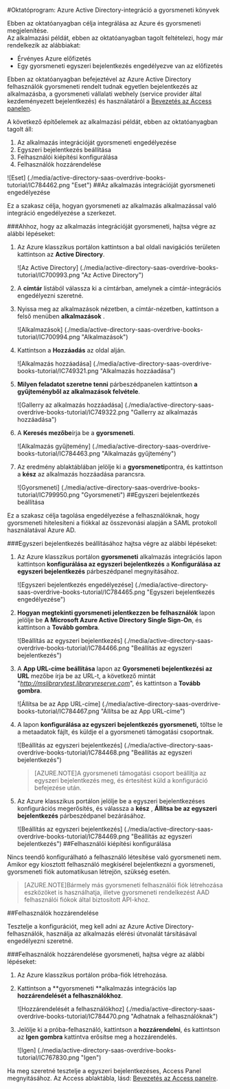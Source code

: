 <properties 
    pageTitle="Oktatóprogram: Azure Active Directory-integráció a gyorsmeneti könyvek |} Microsoft Azure" 
    description="Megtudhatja, hogyan használhatja a gyorsmeneti könyvek az Azure Active Directory ahhoz, hogy az egyszeri bejelentkezés, automatikus kiépítési és az egyéb!" 
    services="active-directory" 
    authors="jeevansd"  
    documentationCenter="na" 
    manager="femila"/>
<tags 
    ms.service="active-directory" 
    ms.devlang="na" 
    ms.topic="article" 
    ms.tgt_pltfrm="na" 
    ms.workload="identity" 
    ms.date="09/29/2016" 
    ms.author="jeedes" />

#<a name="tutorial-azure-active-directory-integration-with-overdrive-books"></a>Oktatóprogram: Azure Active Directory-integráció a gyorsmeneti könyvek
  
Ebben az oktatóanyagban célja integrálása az Azure és gyorsmeneti megjelenítése.  
Az alkalmazási példát, ebben az oktatóanyagban tagolt feltételezi, hogy már rendelkezik az alábbiakat:

-   Érvényes Azure előfizetés
-   Egy gyorsmeneti egyszeri bejelentkezés engedélyezve van az előfizetés
  
Ebben az oktatóanyagban befejeztével az Azure Active Directory felhasználók gyorsmeneti rendelt tudnak egyetlen bejelentkezés az alkalmazásba, a gyorsmeneti vállalati webhely (service provider által kezdeményezett bejelentkezés) és használatáról a [Bevezetés az Access panelen](active-directory-saas-access-panel-introduction.md).
  
A következő építőelemek az alkalmazási példát, ebben az oktatóanyagban tagolt áll:

1.  Az alkalmazás integrációját gyorsmeneti engedélyezése
2.  Egyszeri bejelentkezés beállítása
3.  Felhasználói kiépítési konfigurálása
4.  Felhasználók hozzárendelése

![Eset] (./media/active-directory-saas-overdrive-books-tutorial/IC784462.png "Eset")
##<a name="enabling-the-application-integration-for-overdrive"></a>Az alkalmazás integrációját gyorsmeneti engedélyezése
  
Ez a szakasz célja, hogyan gyorsmeneti az alkalmazás alkalmazással való integráció engedélyezése a szerkezet.

###<a name="to-enable-the-application-integration-for-overdrive-perform-the-following-steps"></a>Ahhoz, hogy az alkalmazás integrációját gyorsmeneti, hajtsa végre az alábbi lépéseket:

1.  Az Azure klasszikus portálon kattintson a bal oldali navigációs területen kattintson az **Active Directory**.

    ![Az Active Directory] (./media/active-directory-saas-overdrive-books-tutorial/IC700993.png "Az Active Directory")

2.  A **címtár** listából válassza ki a címtárban, amelynek a címtár-integrációs engedélyezni szeretné.

3.  Nyissa meg az alkalmazások nézetben, a címtár-nézetben, kattintson a felső menüben **alkalmazások** .

    ![Alkalmazások] (./media/active-directory-saas-overdrive-books-tutorial/IC700994.png "Alkalmazások")

4.  Kattintson a **Hozzáadás** az oldal alján.

    ![Alkalmazás hozzáadása] (./media/active-directory-saas-overdrive-books-tutorial/IC749321.png "Alkalmazás hozzáadása")

5.  **Milyen feladatot szeretne tenni** párbeszédpanelen kattintson **a gyűjteményből az alkalmazások felvétele**.

    ![Gallerry az alkalmazás hozzáadása] (./media/active-directory-saas-overdrive-books-tutorial/IC749322.png "Gallerry az alkalmazás hozzáadása")

6.  A **Keresés mezőbe**írja be a **gyorsmeneti**.

    ![Alkalmazás gyűjtemény] (./media/active-directory-saas-overdrive-books-tutorial/IC784463.png "Alkalmazás gyűjtemény")

7.  Az eredmény ablaktáblában jelölje ki a **gyorsmeneti**pontra, és kattintson a **kész** az alkalmazás hozzáadása parancsra.

    ![Gyorsmeneti] (./media/active-directory-saas-overdrive-books-tutorial/IC799950.png "Gyorsmeneti")
##<a name="configuring-single-sign-on"></a>Egyszeri bejelentkezés beállítása
  
Ez a szakasz célja tagolása engedélyezése a felhasználóknak, hogy gyorsmeneti hitelesíteni a fiókkal az összevonási alapján a SAML protokoll használatával Azure AD.

###<a name="to-configure-single-sign-on-perform-the-following-steps"></a>Egyszeri bejelentkezés beállításához hajtsa végre az alábbi lépéseket:

1.  Az Azure klasszikus portálon **gyorsmeneti** alkalmazás integrációs lapon kattintson **konfigurálása az egyszeri bejelentkezés** a **Konfigurálása az egyszeri bejelentkezés** párbeszédpanel megnyitásához.

    ![Egyszeri bejelentkezés engedélyezése] (./media/active-directory-saas-overdrive-books-tutorial/IC784465.png "Egyszeri bejelentkezés engedélyezése")

2.  **Hogyan megtekinti gyorsmeneti jelentkezzen be felhasználók** lapon jelölje be **A Microsoft Azure Active Directory Single Sign-On**, és kattintson a **Tovább gombra**.

    ![Beállítás az egyszeri bejelentkezés] (./media/active-directory-saas-overdrive-books-tutorial/IC784466.png "Beállítás az egyszeri bejelentkezés")

3.  A **App URL-címe beállítása** lapon az **Gyorsmeneti bejelentkezési az URL** mezőbe írja be az URL-t, a következő mintát "*http://mslibrarytest.libraryreserve.com*", és kattintson a **Tovább gombra**.

    ![Állítsa be az App URL-címe] (./media/active-directory-saas-overdrive-books-tutorial/IC784467.png "Állítsa be az App URL-címe")

4.  A lapon **konfigurálása az egyszeri bejelentkezés gyorsmeneti,** töltse le a metaadatok fájlt, és küldje el a gyorsmeneti támogatási csoportnak.

    ![Beállítás az egyszeri bejelentkezés] (./media/active-directory-saas-overdrive-books-tutorial/IC784468.png "Beállítás az egyszeri bejelentkezés")

    >[AZURE.NOTE]A gyorsmeneti támogatási csoport beállítja az egyszeri bejelentkezés meg, és értesítést küld a konfiguráció befejezése után.

5.  Az Azure klasszikus portálon jelölje be a egyszeri bejelentkezéses konfigurációs megerősítés, és válassza a **kész** , **Állítsa be az egyszeri bejelentkezés** párbeszédpanel bezárásához.

    ![Beállítás az egyszeri bejelentkezés] (./media/active-directory-saas-overdrive-books-tutorial/IC784469.png "Beállítás az egyszeri bejelentkezés")
##<a name="configuring-user-provisioning"></a>Felhasználói kiépítési konfigurálása
  
Nincs teendő konfigurálható a felhasználó létesítése való gyorsmeneti nem.  
Amikor egy kiosztott felhasználó megkísérel bejelentkezni a gyorsmeneti, gyorsmeneti fiók automatikusan létrejön, szükség esetén.

>[AZURE.NOTE]Bármely más gyorsmeneti felhasználói fiók létrehozása eszközöket is használhatja, illetve gyorsmeneti rendelkezést AAD felhasználói fiókok által biztosított API-khoz.

##<a name="assigning-users"></a>Felhasználók hozzárendelése
  
Tesztelje a konfigurációt, meg kell adni az Azure Active Directory-felhasználók, használja az alkalmazás elérési útvonalát társításával engedélyezni szeretné.

###<a name="to-assign-users-to-overdrive-perform-the-following-steps"></a>Felhasználók hozzárendelése gyorsmeneti, hajtsa végre az alábbi lépéseket:

1.  Az Azure klasszikus portálon próba-fiók létrehozása.

2.  Kattintson a **gyorsmeneti **alkalmazás integrációs lap **hozzárendelését a felhasználókhoz**.

    ![Hozzárendelését a felhasználókhoz] (./media/active-directory-saas-overdrive-books-tutorial/IC784470.png "Adhatnak a felhasználóknak")

3.  Jelölje ki a próba-felhasználó, kattintson a **hozzárendelni**, és kattintson az **Igen gombra** kattintva erősítse meg a hozzárendelés.

    ![Igen] (./media/active-directory-saas-overdrive-books-tutorial/IC767830.png "Igen")
  
Ha meg szeretné tesztelje a egyszeri bejelentkezéses, Access Panel megnyitásához. Az Access ablaktábla, lásd: [Bevezetés az Access panelre](active-directory-saas-access-panel-introduction.md).